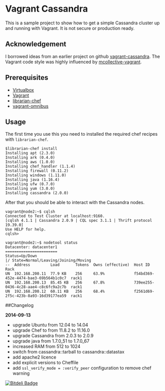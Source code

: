 # Vagrant Cassandra

This is a sample project to show how to get a simple Cassandra cluster up and running with Vagrant.  It is not secure or production ready.

## Acknowledgement

I borrowed ideas from an earlier project on github [vagrant-cassandra](https://github.com/calebgroom/vagrant-cassandra).  The Vagrant code style was highly influenced by [mcollective-vagrant](https://github.com/ripienaar/mcollective-vagrant).

## Prerequisites

* [Virtualbox](https://www.virtualbox.org/)
* [Vagrant](http://www.vagrantup.com/)
* [librarian-chef](https://github.com/applicationsonline/librarian-chef)
* [vagrant-omnibus](https://github.com/schisamo/vagrant-omnibus)

## Usage

The first time you use this you need to installed the required chef recipes with `librarian-chef`.

    $librarian-chef install
    Installing apt (2.3.0)
    Installing ark (0.4.0)
    Installing aws (1.0.0)
    Installing chef_handler (1.1.4)
    Installing firewall (0.11.2)
    Installing windows (1.11.0)
    Installing java (1.16.4)
    Installing ufw (0.7.0)
    Installing yum (3.0.0)
    Installing cassandra (2.0.0)
    
After that you should be able to interact with the Cassandra nodes.
 
	vagrant@node2:~$ cqlsh
	Connected to Test Cluster at localhost:9160.
	[cqlsh 4.1.1 | Cassandra 2.0.9 | CQL spec 3.1.1 | Thrift protocol 19.39.0]
	Use HELP for help.
	cqlsh> 
	
	vagrant@node2:~$ nodetool status
	Datacenter: datacenter1
	=======================
	Status=Up/Down
	|/ State=Normal/Leaving/Joining/Moving
	--  Address         Load       Tokens  Owns (effective)  Host ID                               Rack
	UN  192.168.200.11  77.9 KB    256     63.9%             f54bd369-452e-4474-bae3-69b564b1c0c7  rack1
	UN  192.168.200.13  85.45 KB   256     67.8%             739ee255-0436-4c28-aae4-c8c6fc9a2c7b  rack1
	UN  192.168.200.12  60.11 KB   256     68.4%             f2561d69-2f5c-423b-8a93-16d39177ea59  rack1
    
##Changelog

**2014-09-13**

* upgrade Ubuntu from 12.04 to 14.04
* upgrade Chef to from 11.8.2 to 11.16.0
* upgrade Cassandra from 2.0.3 to 2.0.9
* upgrade java from 1.7.0\_51 to 1.7.0\_67
* increased RAM from 512 to 1024
* switch from cassandra::tarball to cassandra::datastax
* add apache2 licence
* add explicit versions to Cheffile
* add `ssl_verify_mode = :verify_peer` configuration to remove chef warning


[![Bitdeli Badge](https://d2weczhvl823v0.cloudfront.net/dholbrook/vagrant-cassandra/trend.png)](https://bitdeli.com/free "Bitdeli Badge")


